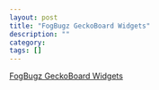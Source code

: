```yaml
---
layout: post
title: "FogBugz GeckoBoard Widgets"
description: ""
category: 
tags: []
---
```


[FogBugz GeckoBoard Widgets](https://github.com/there4/fogbugz-geckoboard)